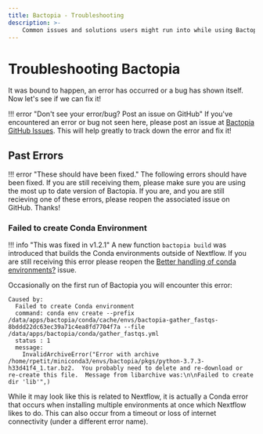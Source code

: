 ```yaml
---
title: Bactopia - Troubleshooting
description: >-
    Common issues and solutions users might run into while using Bactopia.
---
```

# Troubleshooting Bactopia
It was bound to happen, an error has occurred or a bug has shown itself. Now let's see if we can fix it!

!!! error "Don't see your error/bug? Post an issue on GitHub"
    If you've encountered an error or bug not seen here, please post an issue at [Bactopia GitHub Issues](https://github.com/bactopia/bactopia/issues). This will help greatly to track down the error and fix it!

## Past Errors

!!! error "These should have been fixed."
    The following errors should have been fixed. If you are still receiving them, please make sure you are using the most up to date version of Bactopia. If you are, and you are still recieving one of these errors, please reopen the associated issue on GitHub. Thanks!

### Failed to create Conda Environment

!!! info "This was fixed in v1.2.1"
    A new function `bactopia build` was introduced that builds the Conda environments outside of Nextflow. If you are still receiving this error please reopen the [Better handling of conda environments?](https://github.com/bactopia/bactopia/issues/13) issue.

Occasionally on the first run of Bactopia you will encounter this error: 
```
Caused by:
  Failed to create Conda environment
  command: conda env create --prefix /data/apps/bactopia/conda/cache/envs/bactopia-gather_fastqs-8bddd22dc63ec39a71c4ea8fd7704f7a --file /data/apps/bactopia/conda/gather_fastqs.yml
  status : 1
  message:
    InvalidArchiveError("Error with archive /home/rpetit/miniconda3/envs/bactopia/pkgs/python-3.7.3-h33d41f4_1.tar.bz2.  You probably need to delete and re-download or re-create this file.  Message from libarchive was:\n\nFailed to create dir 'lib'",)
```

While it may look like this is related to Nextflow, it is actually a Conda error that occurs when installing multiple environments at once which Nextflow likes to do. This can also occur from a timeout or loss of internet connectivity (under a different error name).
